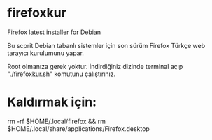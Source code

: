 # firefoxkur
Firefox latest installer for Debian

Bu scprit Debian tabanlı sistemler için son sürüm Firefox Türkçe web tarayıcı kurulumunu yapar.

Root olmanıza gerek yoktur. İndirdiğiniz dizinde terminal açıp "./firefoxkur.sh" komutunu çalıştırınız.

# Kaldırmak için:
rm -rf $HOME/.local/firefox && rm $HOME/.local/share/applications/Firefox.desktop

